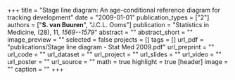 +++
title = "Stage line diagram: An age-conditional reference diagram for tracking development"
date = "2009-01-01"
publication_types = ["2"]
authors = ["**S. van Buuren**", "J.C.L. Ooms"]
publication = "Statistics in Medicine, (28), 11, _1569--1579_"
abstract = ""
abstract_short = ""
image_preview = ""
selected = false
projects = []
tags = []
url_pdf = "publications/Stage line diagram - Stat Med 2009.pdf"
url_preprint = ""
url_code = ""
url_dataset = ""
url_project = ""
url_slides = ""
url_video = ""
url_poster = ""
url_source = ""
math = true
highlight = true
[header]
image = ""
caption = ""
+++
